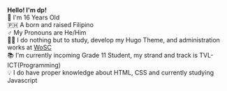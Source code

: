 **Hello! I'm dp!**  
🧒 I'm 16 Years Old  
🇵🇭 A born and raised Filipino  
♂️ My Pronouns are He/Him  
👨‍💻 I do nothing but to study, develop my Hugo Theme, and administration works at [WoSC](https://worldofsteelcraft.tk)  
📚 I'm currently incoming Grade 11 Student, my strand and track is TVL-ICT(Programming)  
💡 I do have proper knowledge about HTML, CSS and currently studying Javascript  